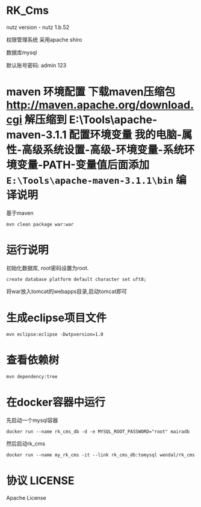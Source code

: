 RK_Cms
======================================

nutz version - nutz 1.b.52

权限管理系统 采用apache shiro

数据库mysql

默认账号密码: admin 123

maven 环境配置
 下载maven压缩包
 	http://maven.apache.org/download.cgi
 	解压缩到
 	E:\Tools\apache-maven-3.1.1
 	配置环境变量
 	我的电脑-属性-高级系统设置-高级-环境变量-系统环境变量-PATH-变量值后面添加
	``````
	E:\Tools\apache-maven-3.1.1\bin
	``````
编译说明
=================================================

基于maven

```
mvn clean package war:war
```

运行说明
================================================

初始化数据库, root密码设置为root.
```
create database platform default character set uft8;
```

将war放入tomcat的webapps目录,启动tomcat即可

生成eclipse项目文件
================================================

```
mvn eclipse:eclipse -Dwtpversion=1.0
```

查看依赖树
================================================

```
mvn dependency:tree
```

在docker容器中运行
===============================================

先启动一个mysql容器

```
docker run --name rk_cms_db -d -e MYSQL_ROOT_PASSWORD="root" mairadb
```

然后启动rk_cms

```
docker run --name my_rk_cms -it --link rk_cms_db:tomysql wendal/rk_cms
```

协议 LICENSE
========================================================

Apache License
